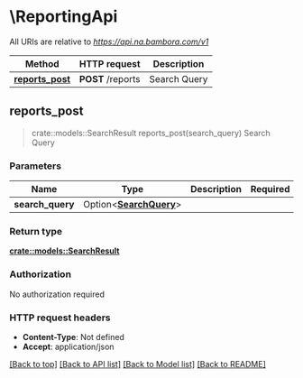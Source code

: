 # \ReportingApi

All URIs are relative to *https://api.na.bambora.com/v1*

Method | HTTP request | Description
------------- | ------------- | -------------
[**reports_post**](ReportingApi.md#reports_post) | **POST** /reports | Search Query



## reports_post

> crate::models::SearchResult reports_post(search_query)
Search Query

### Parameters


Name | Type | Description  | Required | Notes
------------- | ------------- | ------------- | ------------- | -------------
**search_query** | Option<[**SearchQuery**](SearchQuery.md)> |  |  |

### Return type

[**crate::models::SearchResult**](SearchResult.md)

### Authorization

No authorization required

### HTTP request headers

- **Content-Type**: Not defined
- **Accept**: application/json

[[Back to top]](#) [[Back to API list]](../README.md#documentation-for-api-endpoints) [[Back to Model list]](../README.md#documentation-for-models) [[Back to README]](../README.md)

